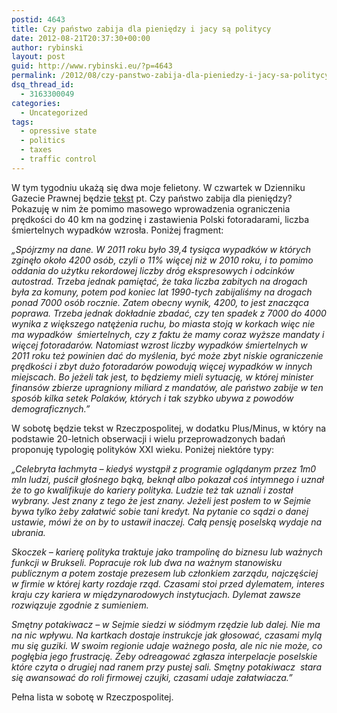 ```yaml
---
postid: 4643
title: Czy państwo zabija dla pieniędzy i jacy są politycy
date: 2012-08-21T20:37:30+00:00
author: rybinski
layout: post
guid: http://www.rybinski.eu/?p=4643
permalink: /2012/08/czy-panstwo-zabija-dla-pieniedzy-i-jacy-sa-politycy/
dsq_thread_id:
  - 3163300049
categories:
  - Uncategorized
tags:
  - opressive state
  - politics
  - taxes
  - traffic control
---
```

W tym tygodniu ukażą się dwa moje felietony. W czwartek w Dzienniku Gazecie Prawnej będzie [tekst](http://forsal.pl/artykuly/641642,rybinski_wieksze_dochody_panstwa_i_wiecej_ofiar.html) pt. Czy państwo zabija dla pieniędzy? Pokazuję w nim że pomimo masowego wprowadzenia ograniczenia prędkości do 40 km na godzinę i zastawienia Polski fotoradarami, liczba śmiertelnych wypadków wzrosła. Poniżej fragment:

_„Spójrzmy na dane. W 2011 roku było 39,4 tysiąca wypadków w których zginęło około 4200 osób, czyli o 11% więcej niż w 2010 roku, i to pomimo oddania do użytku rekordowej liczby dróg ekspresowych i odcinków autostrad. Trzeba jednak pamiętać, że taka liczba zabitych na drogach była za komuny, potem pod koniec lat 1990-tych zabijaliśmy na drogach ponad 7000 osób rocznie. Zatem obecny wynik, 4200, to jest znacząca poprawa. Trzeba jednak dokładnie zbadać, czy ten spadek z 7000 do 4000 wynika z większego natężenia ruchu, bo miasta stoją w korkach więc nie ma wypadków  śmiertelnych, czy z faktu że mamy coraz wyższe mandaty i więcej fotoradarów. Natomiast wzrost liczby wypadków śmiertelnych w 2011 roku też powinien dać do myślenia, być może zbyt niskie ograniczenie prędkości i zbyt dużo fotoradarów powodują więcej wypadków w innych miejscach. Bo jeżeli tak jest, to będziemy mieli sytuację, w której minister finansów zbierze upragniony miliard z mandatów, ale państwo zabije w ten sposób kilka setek Polaków, których i tak szybko ubywa z powodów demograficznych.”_

W sobotę będzie tekst w Rzeczpospolitej, w dodatku Plus/Minus, w który na podstawie 20-letnich obserwacji i wielu przeprowadzonych badań proponuję typologię polityków XXI wieku. Poniżej niektóre typy:

_„Celebryta łachmyta – kiedyś wystąpił z programie oglądanym przez 1m0 mln ludzi, puścił głośnego bąką, beknął albo pokazał coś intymnego i uznał że to go kwalifikuje do kariery polityka. Ludzie też tak uznali i został wybrany. Jest znany z tego że jest znany. Jeżeli jest posłem to w Sejmie bywa tylko żeby załatwić sobie tani kredyt. Na pytanie co sądzi o danej ustawie, mówi że on by to ustawił inaczej. Całą pensję poselską wydaje na ubrania._ 

_Skoczek – karierę polityka traktuje jako trampolinę do biznesu lub ważnych funkcji w Brukseli. Popracuje rok lub dwa na ważnym stanowisku publicznym a potem zostaje prezesem lub członkiem zarządu, najczęściej w firmie w której karty rozdaje rząd. Czasami stoi przed dylematem, interes kraju czy kariera w międzynarodowych instytucjach. Dylemat zawsze rozwiązuje zgodnie z sumieniem._

_Smętny potakiwacz – w Sejmie siedzi w siódmym rzędzie lub dalej. Nie ma na nic wpływu. Na kartkach dostaje instrukcje jak głosować, czasami mylą mu się guziki. W swoim regionie udaje ważnego posła, ale nic nie może, co pogłębia jego frustrację. Żeby odreagować zgłasza interpelacje poselskie które czyta o drugiej nad ranem przy pustej sali. Smętny potakiwacz  stara się awansować do roli firmowej czujki, czasami udaje załatwiacza.”_

Pełna lista w sobotę w Rzeczpospolitej.

 

 

